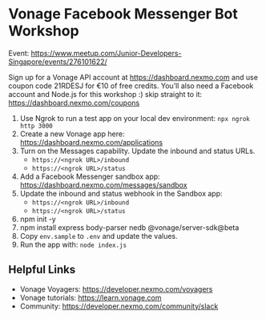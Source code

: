 # Vonage Facebook Messenger Bot Workshop

Event: <https://www.meetup.com/Junior-Developers-Singapore/events/276101622/>

Sign up for a Vonage API account at https://dashboard.nexmo.com and use coupon code 21RDESJ for €10 of free credits. You’ll also need a Facebook account and Node.js for this workshop :) skip straight to it: https://dashboard.nexmo.com/coupons

1. Use Ngrok to run a test app on your local dev environment: `npx ngrok http 3000`
2. Create a new Vonage app here: https://dashboard.nexmo.com/applications
3. Turn on the Messages capability. Update the inbound and status URLs.
   - `https://<ngrok URL>/inbound`
   - `https://<ngrok URL>/status`
4. Add a Facebook Messenger sandbox app: https://dashboard.nexmo.com/messages/sandbox
5. Update the inbound and status webhook in the Sandbox app:
   - `https://<ngrok URL>/inbound`
   - `https://<ngrok URL>/status`
6. npm init -y
7. npm install express body-parser nedb @vonage/server-sdk@beta
8. Copy `env.sample` to `.env` and update the values.
9. Run the app with: `node index.js`

## Helpful Links

- Vonage Voyagers: <https://developer.nexmo.com/voyagers>
- Vonage tutorials: <https://learn.vonage.com>
- Community: <https://developer.nexmo.com/community/slack>
